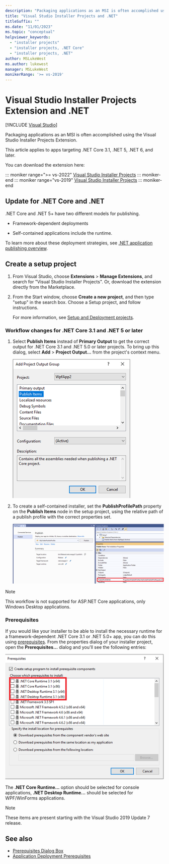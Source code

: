 ```yaml
---
description: "Packaging applications as an MSI is often accomplished using the Visual Studio Installer Projects Extension."
title: "Visual Studio Installer Projects and .NET"
titleSuffix: ""
ms.date: "11/01/2023"
ms.topic: "conceptual"
helpviewer_keywords:
  - "installer projects"
  - "installer projects, .NET Core"
  - "installer projects, .NET"
author: MSLukeWest
ms.author: lukewest
manager: MSLukeWest
monikerRange: '>= vs-2019'
---
```

# Visual Studio Installer Projects Extension and .NET

 [!INCLUDE [Visual Studio](~/includes/applies-to-version/vs-windows-only.md)]

Packaging applications as an MSI is often accomplished using the Visual Studio Installer Projects Extension.

This article applies to apps targeting .NET Core 3.1, .NET 5, .NET 6, and later.

You can download the extension here:

::: moniker range=">= vs-2022"
[Visual Studio Installer Projects](https://marketplace.visualstudio.com/items?itemName=VisualStudioClient.MicrosoftVisualStudio2022InstallerProjects)
::: moniker-end
::: moniker range="vs-2019"
[Visual Studio Installer Projects](https://marketplace.visualstudio.com/items?itemName=VisualStudioClient.MicrosoftVisualStudio2017InstallerProjects)
::: moniker-end

## Update for .NET Core and .NET

.NET Core and .NET 5+ have two different models for publishing.

- Framework-dependent deployments

- Self-contained applications include the runtime.

To learn more about these deployment strategies, see [.NET application publishing overview](/dotnet/core/deploying/).

## Create a setup project

1. From Visual Studio, choose **Extensions** > **Manage Extensions**, and search for "Visual Studio Installer Projects". Or, download the extension directly from the Marketplace.

2. From the Start window, choose **Create a new project**, and then type "setup" in the search box. Choose a Setup project, and follow instructions.

   For more information, see [Setup and Deployment projects](/previous-versions/visualstudio/visual-studio-2010/wx3b589t(v=vs.100)).

### Workflow changes for .NET Core 3.1 and .NET 5 or later

1. Select **Publish Items** instead of **Primary Output** to get the correct output for .NET Core 3.1 and .NET 5.0 or later projects.  To bring up this dialog, select **Add** > **Project Output...** from the project's context menu.

    ![The Publish Items output group in the Add Project Output Group dialog](../deployment/media/installer-projects-net-core-publish-items-output.png "Pick Publish Items")

2. To create a self-contained installer, set the **PublishProfilePath** property on the **Publish Items** node in the setup project, using the relative path of a publish profile with the correct properties set.

    ![Setting the publish profile on the Publish Items project output item](../deployment/media/installer-projects-net-core-publish-profile.png "Set Publish Profile")

>[!NOTE]
>This workflow is not supported for ASP.NET Core applications, only Windows Desktop applications.

### Prerequisites

If you would like your installer to be able to install the necessary runtime for a framework-dependent .NET Core 3.1 or .NET 5.0+ app, you can do this using [prerequisites](../deployment/application-deployment-prerequisites.md).  From the properties dialog of your installer project, open the **Prerequisites...** dialog and you'll see the following entries:

![.NET Core items in the Prerequisites dialog](../deployment/media/installer-projects-net-core-prerequisites.png ".NET Core Prerequisites")

The **.NET Core Runtime...** option should be selected for console applications, **.NET Desktop Runtime...** should be selected for WPF/WinForms applications.

>[!NOTE]
>These items are present starting with the Visual Studio 2019 Update 7 release.

## See also

- [Prerequisites Dialog Box](../ide/reference/prerequisites-dialog-box.md)
- [Application Deployment Prerequisites](../deployment/application-deployment-prerequisites.md)
